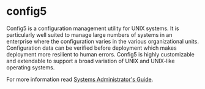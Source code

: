 config5
=======

Config5 is a configuration management utility for UNIX systems. It is particularly well suited to manage large numbers of systems in an enterprise where the configuration varies in the various organizational units. Configuration data can be verified before deployment which makes deployment more resilient to human errors. Config5 is highly customizable and extendable to support a broad variation of UNIX and UNIX-like operating systems. 

For more information read [Systems Administrator's Guide](http://example.com/https://github.com/isginf/config5/blob/master/docs/pdf/guide.pdf?raw=true).

